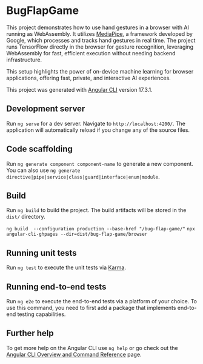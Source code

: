 # BugFlapGame

This project demonstrates how to use hand gestures in a browser with AI running as WebAssembly. It utilizes [MediaPipe](https://ai.google.dev/edge/mediapipe/solutions/vision/hand_landmarker), a framework developed by Google, which processes and tracks hand gestures in real time. The project runs TensorFlow directly in the browser for gesture recognition, leveraging WebAssembly for fast, efficient execution without needing backend infrastructure.

This setup highlights the power of on-device machine learning for browser applications, offering fast, private, and interactive AI experiences.

This project was generated with [Angular CLI](https://github.com/angular/angular-cli) version 17.3.1.


## Development server

Run `ng serve` for a dev server. Navigate to `http://localhost:4200/`. The application will automatically reload if you change any of the source files.

## Code scaffolding

Run `ng generate component component-name` to generate a new component. You can also use `ng generate directive|pipe|service|class|guard|interface|enum|module`.

## Build
Run `ng build` to build the project. The build artifacts will be stored in the `dist/` directory.

`ng build  --configuration production --base-href "/bug-flap-game/"`
`npx angular-cli-ghpages --dir=dist/bug-flap-game/browser`

## Running unit tests

Run `ng test` to execute the unit tests via [Karma](https://karma-runner.github.io).

## Running end-to-end tests

Run `ng e2e` to execute the end-to-end tests via a platform of your choice. To use this command, you need to first add a package that implements end-to-end testing capabilities.

## Further help

To get more help on the Angular CLI use `ng help` or go check out the [Angular CLI Overview and Command Reference](https://angular.io/cli) page.
